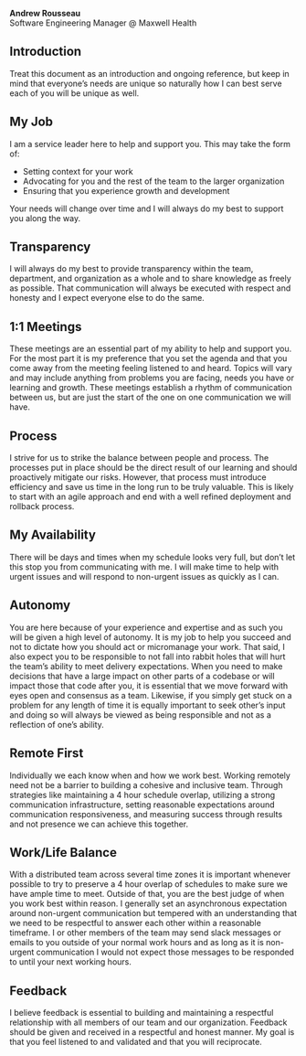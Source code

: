 **Andrew Rousseau**  
Software Engineering Manager
@ Maxwell Health  

## Introduction
Treat this document as an introduction and ongoing reference, but keep in mind that everyone’s needs are unique so naturally how I can best serve each of you will be unique as well.

## My Job
I am a service leader here to help and support you. This may take the form of:
-   Setting context for your work
-   Advocating for you and the rest of the team to the larger organization
-   Ensuring that you experience growth and development

Your needs will change over time and I will always do my best to support you along the way.

## Transparency
I will always do my best to provide transparency within the team, department, and organization as a whole and to share knowledge as freely as possible. That communication will always be executed with respect and honesty and I expect everyone else to do the same.

## 1:1 Meetings

These meetings are an essential part of my ability to help and support you. For the most part it is my preference that you set the agenda and that you come away from the meeting feeling listened to and heard. Topics will vary and may include anything from problems you are facing, needs you have or learning and growth. These meetings establish a rhythm of communication between us, but are just the start of the one on one communication we will have.

## Process

I strive for us to strike the balance between people and process.  The processes put in place should be the direct result of our learning and should proactively mitigate our risks. However, that process must introduce efficiency and save us time in the long run to be truly valuable. This is likely to start with an agile approach and end with a well refined deployment and rollback process.

## My Availability

There will be days and times when my schedule looks very full, but don’t let this stop you from communicating with me. I will make time to help with urgent issues and will respond to non-urgent issues as quickly as I can.

## Autonomy

You are here because of your experience and expertise and as such you will be given a high level of autonomy. It is my job to help you succeed and not to dictate how you should act or micromanage your work. That said, I also expect you to be responsible to not fall into rabbit holes that will hurt the team’s ability to meet delivery expectations. When you need to make decisions that have a large impact on other parts of a codebase or will impact those that code after you, it is essential that we move forward with eyes open and consensus as a team. Likewise, if you simply get stuck on a problem for any length of time it is equally important to seek other’s input and doing so will always be viewed as being responsible and not as a reflection of one’s ability.

## Remote First

Individually we each know when and how we work best. Working remotely need not be a barrier to building a cohesive and inclusive team. Through strategies like maintaining a 4 hour schedule overlap, utilizing a strong communication infrastructure, setting reasonable expectations around communication responsiveness, and measuring success through results and not presence we can achieve this together.

## Work/Life Balance

With a distributed team across several time zones it is important whenever possible to try to preserve a 4 hour overlap of schedules to make sure we have ample time to meet. Outside of that, you are the best judge of when you work best within reason. I generally set an asynchronous expectation around non-urgent communication but tempered with an understanding that we need to be respectful to answer each other within a reasonable timeframe. I or other members of the team may send slack messages or emails to you outside of your normal work hours and as long as it is non-urgent communication I would not expect those messages to be responded to until your next working hours.

## Feedback

I believe feedback is essential to building and maintaining a respectful relationship with all members of our team and our organization. Feedback should be given and received in a respectful and honest manner. My goal is that you feel listened to and validated and that you will reciprocate.


